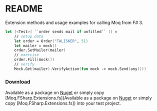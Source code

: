 # README #

Extension methods and usage examples for calling Moq from F# 3.

```fsharp
let [<Test>] ``order sends mail if unfilled`` () =
    // setup data
    let order = Order("TALISKER", 51)
    let mailer = mock()
    order.SetMailer(mailer)
    // exercise
    order.Fill(mock())
    // verify
    Mock.Get(mailer).VerifyAction(fun mock -> mock.Send(any()))
```

### Download

Available as a package on [Nuget](http://nuget.org/packages/Moq.FSharp.Extensions/) or simply copy [Moq.FSharp.Extensions.fs](Available as a package on [Nuget](http://nuget.org/packages/Moq.FSharp.Extensions/) or simply copy [Moq.FSharp.Extensions.fs]) into your test project.